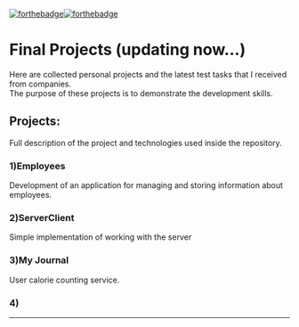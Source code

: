 [![forthebadge](https://forthebadge.com/images/badges/made-with-java.svg)](https://forthebadge.com)[![forthebadge](https://forthebadge.com/images/badges/built-with-love.svg)](https://forthebadge.com)

# Final Projects (updating now...)
Here are collected personal projects and the latest test tasks that I received from companies.  
The purpose of these projects is to demonstrate the development skills.  


## Projects:
Full description of the project and technologies used inside the repository.

### 1)Employees  
Development of an application for managing and storing information about employees.

### 2)ServerClient  
Simple implementation of working with the server

### 3)My Journal  
User calorie counting service.

### 4)  
---


